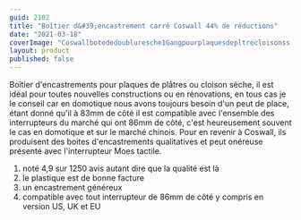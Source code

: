 ```yaml
---
guid: 2102
title: "Boîtier d&#39;encastrement carré Coswall 44% de réductions"
date: "2021-03-18"
coverImage: "Coswallbotededoubluresche1Gangpourplaquesdepltrecloisonss.jpg"
layout: product
published: false
---
```


Boîtier d'encastrements pour plaques de plâtres ou cloison sèche, il est idéal pour toutes nouvelles constructions ou en rénovations, en tous cas je le conseil car en domotique nous avons toujours besoin d'un peut de place, étant donné qu'il à 83mm de côté il est compatible avec l'ensemble des interrupteurs du marché qui ont 86mm de côté, c'est heureusement souvent le cas en domotique et sur le marché chinois. Pour en revenir à Coswall, ils produisent des boites d'encastrements qualitatives et peut onéreuse présenté avec l'interrupteur Moes tactile.

1. noté 4,9 sur 1250 avis autant dire que la qualité est là
2. le plastique est de bonne facture
3. un encastrement généreux
4. compatible avec tout interrupteur de 86mm de côté y compris en version US, UK et EU
